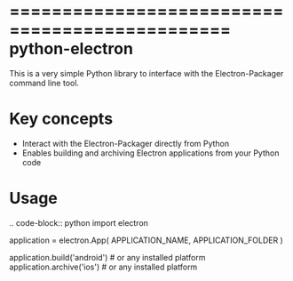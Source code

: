 ===============================================
python-electron
===============================================

This is a very simple Python library to interface with the Electron-Packager command line tool.


Key concepts
===============================================
- Interact with the Electron-Packager directly from Python
- Enables building and archiving Electron applications from your Python code


Usage
===============================================

.. code-block:: python
   import electron

   application = electron.App(
       APPLICATION_NAME,
       APPLICATION_FOLDER
   )

   application.build('android') # or any installed platform
   application.archive('ios') # or any installed platform
